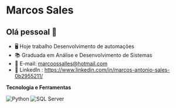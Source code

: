 # Marcos Sales

## Olá pessoal 👋

- 🖥️ Hoje trabalho Desenvolvimento de automações
- 📚 Graduada em Análise e Desenvolvimento de Sistemas
- 📧 E-mail: marcoossalles@hotmail.com
- 🌱 LinkedIn : https://www.linkedin.com/in/marcos-antonio-sales-0b2955211/


**Tecnologia e Ferramentas**

![Python](https://img.shields.io/badge/python-%2314354C.svg?style=for-the-badge&logo=python&logoColor=white)
![SQL Server](https://img.shields.io/badge/sql%20server-%23CC2927.svg?style=for-the-badge&logo=microsoft-sql-server&logoColor=white)
